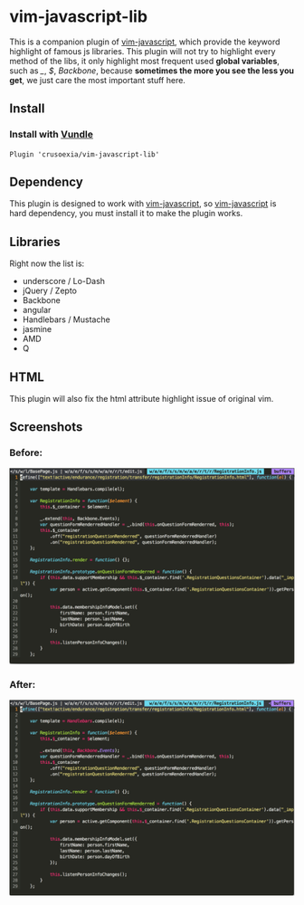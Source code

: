 vim-javascript-lib
==================

This is a companion plugin of [vim-javascript](https://github.com/pangloss/vim-javascript), which provide the keyword highlight of famous js libraries. This plugin will not try to highlight every method of the libs, it only highlight most frequent used __global variables__, such as *_*, *$*, *Backbone*, because __sometimes the more you see the less you get__, we just care the most important stuff here.

Install
-------

### Install with [Vundle](https://github.com/gmarik/Vundle.vim)

    Plugin 'crusoexia/vim-javascript-lib'

Dependency
----------

This plugin is designed to work with [vim-javascript](https://github.com/pangloss/vim-javascript), so [vim-javascript](https://github.com/pangloss/vim-javascript) is hard dependency, you must install it to make the plugin works.

Libraries
---------

Right now the list is:

* underscore / Lo-Dash
* jQuery / Zepto
* Backbone
* angular
* Handlebars / Mustache
* jasmine
* AMD
* Q

HTML
----

This plugin will also fix the html attribute highlight issue of original vim.

Screenshots
-----------

### Before:

![before](./screenshots/before.png)

### After:

![after](./screenshots/after.png)
